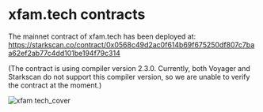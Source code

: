 
# xfam.tech contracts



The mainnet contract of xfam.tech has been deployed at: https://starkscan.co/contract/0x0568c49d2ac0f614b69f675250df807c7baa62ef2ab77c4dd101be194f79c314

(The contract is using compiler version 2.3.0. Currently, both Voyager and Starkscan do not support this compiler version, so we are unable to verify the contract at the moment.)

![xfam tech_cover](https://github.com/xfam-tech/xfam.tech-Contracts/assets/150512481/8447c55b-a530-419b-a4f2-27708ae46e0d)
